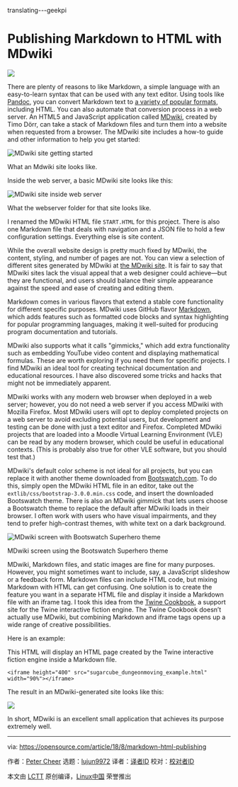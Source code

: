 translating---geekpi

Publishing Markdown to HTML with MDwiki
======

![](https://opensource.com/sites/default/files/styles/image-full-size/public/lead-images/coffee_cafe_brew_laptop_desktop.jpg?itok=G-n1o1-o)

There are plenty of reasons to like Markdown, a simple language with an easy-to-learn syntax that can be used with any text editor. Using tools like [Pandoc][1], you can convert Markdown text to [a variety of popular formats][2], including HTML. You can also automate that conversion process in a web server. An HTML5 and JavaScript application called [MDwiki][3], created by Timo Dörr, can take a stack of Markdown files and turn them into a website when requested from a browser. The MDwiki site includes a how-to guide and other information to help you get started:

![MDwiki site getting started][5]

What an Mdwiki site looks like.

Inside the web server, a basic MDwiki site looks like this:

![MDwiki site inside web server][7]

What the webserver folder for that site looks like.

I renamed the MDwiki HTML file `START.HTML` for this project. There is also one Markdown file that deals with navigation and a JSON file to hold a few configuration settings. Everything else is site content.

While the overall website design is pretty much fixed by MDwiki, the content, styling, and number of pages are not. You can view a selection of different sites generated by MDwiki at [the MDwiki site][8]. It is fair to say that MDwiki sites lack the visual appeal that a web designer could achieve—but they are functional, and users should balance their simple appearance against the speed and ease of creating and editing them.

Markdown comes in various flavors that extend a stable core functionality for different specific purposes. MDwiki uses GitHub flavor [Markdown][9], which adds features such as formatted code blocks and syntax highlighting for popular programming languages, making it well-suited for producing program documentation and tutorials.

MDwiki also supports what it calls "gimmicks," which add extra functionality such as embedding YouTube video content and displaying mathematical formulas. These are worth exploring if you need them for specific projects. I find MDwiki an ideal tool for creating technical documentation and educational resources. I have also discovered some tricks and hacks that might not be immediately apparent.

MDwiki works with any modern web browser when deployed in a web server; however, you do not need a web server if you access MDwiki with Mozilla Firefox. Most MDwiki users will opt to deploy completed projects on a web server to avoid excluding potential users, but development and testing can be done with just a text editor and Firefox. Completed MDwiki projects that are loaded into a Moodle Virtual Learning Environment (VLE) can be read by any modern browser, which could be useful in educational contexts. (This is probably also true for other VLE software, but you should test that.)

MDwiki's default color scheme is not ideal for all projects, but you can replace it with another theme downloaded from [Bootswatch.com][10]. To do this, simply open the MDwiki HTML file in an editor, take out the `extlib/css/bootstrap-3.0.0.min.css` code, and insert the downloaded Bootswatch theme. There is also an MDwiki gimmick that lets users choose a Bootswatch theme to replace the default after MDwiki loads in their browser. I often work with users who have visual impairments, and they tend to prefer high-contrast themes, with white text on a dark background.

![MDwiki screen with Bootswatch Superhero theme][12]

MDwiki screen using the Bootswatch Superhero theme

MDwiki, Markdown files, and static images are fine for many purposes. However, you might sometimes want to include, say, a JavaScript slideshow or a feedback form. Markdown files can include HTML code, but mixing Markdown with HTML can get confusing. One solution is to create the feature you want in a separate HTML file and display it inside a Markdown file with an iframe tag. I took this idea from the [Twine Cookbook][13], a support site for the Twine interactive fiction engine. The Twine Cookbook doesn’t actually use MDwiki, but combining Markdown and iframe tags opens up a wide range of creative possibilities.

Here is an example:

This HTML will display an HTML page created by the Twine interactive fiction engine inside a Markdown file.
```
<iframe height="400" src="sugarcube_dungeonmoving_example.html" width="90%"></iframe>
```

The result in an MDwiki-generated site looks like this:

![](https://opensource.com/sites/default/files/uploads/4_-_mdwiki_site_summary.png)

In short, MDwiki is an excellent small application that achieves its purpose extremely well.

--------------------------------------------------------------------------------

via: https://opensource.com/article/18/8/markdown-html-publishing

作者：[Peter Cheer][a]
选题：[lujun9972](https://github.com/lujun9972)
译者：[译者ID](https://github.com/译者ID)
校对：[校对者ID](https://github.com/校对者ID)

本文由 [LCTT](https://github.com/LCTT/TranslateProject) 原创编译，[Linux中国](https://linux.cn/) 荣誉推出

[a]: https://opensource.com/users/petercheer
[1]: https://pandoc.org/
[2]: https://opensource.com/downloads/pandoc-cheat-sheet
[3]: http://dynalon.github.io/mdwiki/#!index.md
[4]: https://opensource.com/file/407306
[5]: https://opensource.com/sites/default/files/uploads/1_-_mdwiki_screenshot.png (MDwiki site getting started)
[6]: https://opensource.com/file/407311
[7]: https://opensource.com/sites/default/files/uploads/2_-_mdwiki_inside_web_server.png (MDwiki site inside web server)
[8]: http://dynalon.github.io/mdwiki/#!examples.md
[9]: https://guides.github.com/features/mastering-markdown/
[10]: https://bootswatch.com/
[11]: https://opensource.com/file/407316
[12]: https://opensource.com/sites/default/files/uploads/3_-_mdwiki_bootswatch_superhero.png (MDwiki screen with Bootswatch Superhero theme)
[13]: https://github.com/iftechfoundation/twine-cookbook

